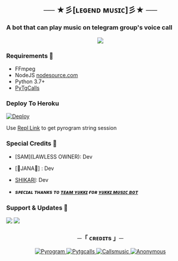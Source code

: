 <h2 align="center">
    ── ★彡[ʟᴇɢᴇɴᴅ ᴍᴜꜱɪᴄ]彡★ ──
</h2>

### A bot that can play music on telegram group's voice call

<p align="center">
  <img src="https://telegra.ph/file/0551436ef819c3e48caa6.jpg">
</p>

<h3>Requirements 📝</h3>

- FFmpeg
- NodeJS [nodesource.com](https://nodesource.com/)
- Python 3.7+
- [PyTgCalls](https://github.com/pytgcalls/pytgcalls)

### Deploy To Heroku</h4>

[![Deploy](https://www.herokucdn.com/deploy/button.svg)](https://heroku.com/deploy?template=https://github.com/ShikariBaaZ/LegendXMusic)

Use [Repl Link](https://replit.com/@LawlessFellas/LawlessFellas#main.py) to get pyrogram string session

### Special Credits 💖
- [SAM](LAWLESS OWNER): Dev
- [💖JANA💖] : Dev
- [SHIKARI](https://github.com/ShikariBaaZ): Dev

- <b> _sᴩᴇᴄɪᴀʟ ᴛʜᴀɴᴋs ᴛᴏ [ᴛᴇᴀᴍ ʏᴜᴋᴋɪ](https://github.com/TeamYukki) ғᴏʀ [ʏᴜᴋᴋɪ ᴍᴜsɪᴄ ʙᴏᴛ](https://github.com/TeamYukki/YukkiMusicBot)_ </b>

### Support & Updates 🎑
<a href="https://t.me/ShikariSupportNetwork"><img src="https://img.shields.io/badge/Join-Group%20Support-blue.svg?style=for-the-badge&logo=Telegram"></a> <a href="https://t.me/The_SHIKARI_Network"><img src="https://img.shields.io/badge/Join-Updates%20Channel-blue.svg?style=for-the-badge&logo=Telegram"></a>

<h3 align="center">
    ─「 ᴄʀᴇᴅɪᴛs 」─
</h3>

<p align="center">
<a href="https://github.com/pyrogram/pyrogram"> <img src="https://img.shields.io/badge/Pyrogram-black?style=for-the-badge&logo=github" alt="Pyrogram" /> </a>
<a href="https://github.com/pytgcalls/pytgcalls"> <img src="https://img.shields.io/badge/PyTgCalls-black?style=for-the-badge&logo=github" alt="Pytgcalls" /> </a>
<a href="https://github.com/Callsmusic"> <img src="https://img.shields.io/badge/CallsMusic-black?style=for-the-badge&logo=github" alt="Callsmusic" /> </a>
<a href="https://github.com/AnonymousR1025"> <img src="https://img.shields.io/badge/Anonymous-black?style=for-the-badge&logo=github" alt="Anonymous" /> </a>
</p>
